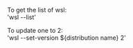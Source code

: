 To get the list of wsl:  
'wsl --list'  

To update one to 2:  
'wsl --set-version ${distribution name} 2'  
